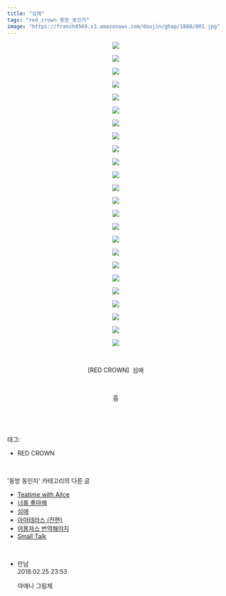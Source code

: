 ```yaml
---
title: "심애"
tags: "red_crown 동방_동인지"
image: "https://franch4569.s3.amazonaws.com/doujin/ghap/1888/001.jpg"
---
```

<div class="article">
<p style="text-align: center; clear: none; float: none;"><img src="{{ site.imgserver2 }}/ghap/1888/001.jpg"/></p>
<p style="text-align: center; clear: none; float: none;"><img src="{{ site.imgserver2 }}/ghap/1888/002.jpg"/></p>
<p style="text-align: center; clear: none; float: none;"><img src="{{ site.imgserver2 }}/ghap/1888/003.jpg"/></p>
<p style="text-align: center; clear: none; float: none;"><img src="{{ site.imgserver2 }}/ghap/1888/004.jpg"/></p>
<p style="text-align: center; clear: none; float: none;"><img src="{{ site.imgserver2 }}/ghap/1888/005.jpg"/></p>
<p style="text-align: center; clear: none; float: none;"><img src="{{ site.imgserver2 }}/ghap/1888/006.jpg"/></p>
<p style="text-align: center; clear: none; float: none;"><img src="{{ site.imgserver2 }}/ghap/1888/007.jpg"/></p>
<p style="text-align: center; clear: none; float: none;"><img src="{{ site.imgserver2 }}/ghap/1888/008.jpg"/></p>
<p style="text-align: center; clear: none; float: none;"><img src="{{ site.imgserver2 }}/ghap/1888/009.jpg"/></p>
<p style="text-align: center; clear: none; float: none;"><img src="{{ site.imgserver2 }}/ghap/1888/010.jpg"/></p>
<p style="text-align: center; clear: none; float: none;"><img src="{{ site.imgserver2 }}/ghap/1888/011.jpg"/></p>
<p style="text-align: center; clear: none; float: none;"><img src="{{ site.imgserver2 }}/ghap/1888/012.jpg"/></p>
<p style="text-align: center; clear: none; float: none;"><img src="{{ site.imgserver2 }}/ghap/1888/013.jpg"/></p>
<p style="text-align: center; clear: none; float: none;"><img src="{{ site.imgserver2 }}/ghap/1888/014.jpg"/></p>
<p style="text-align: center; clear: none; float: none;"><img src="{{ site.imgserver2 }}/ghap/1888/015.jpg"/></p>
<p style="text-align: center; clear: none; float: none;"><img src="{{ site.imgserver2 }}/ghap/1888/016.jpg"/></p>
<p style="text-align: center; clear: none; float: none;"><img src="{{ site.imgserver2 }}/ghap/1888/017.jpg"/></p>
<p style="text-align: center; clear: none; float: none;"><img src="{{ site.imgserver2 }}/ghap/1888/018.jpg"/></p>
<p style="text-align: center; clear: none; float: none;"><img src="{{ site.imgserver2 }}/ghap/1888/019.jpg"/></p>
<p style="text-align: center; clear: none; float: none;"><img src="{{ site.imgserver2 }}/ghap/1888/020.jpg"/></p>
<p style="text-align: center; clear: none; float: none;"><img src="{{ site.imgserver2 }}/ghap/1888/021.jpg"/></p>
<p style="text-align: center; clear: none; float: none;"><img src="{{ site.imgserver2 }}/ghap/1888/022.jpg"/></p>
<p style="text-align: center; clear: none; float: none;"><img src="{{ site.imgserver2 }}/ghap/1888/023.jpg"/></p>
<p style="text-align: center; clear: none; float: none;"><img src="{{ site.imgserver2 }}/ghap/1888/024.jpg"/></p>
<p style="text-align: center; clear: none; float: none;"><br/></p>
<p style="text-align: center; clear: none; float: none;">[RED CROWN]  심애</p>
<p style="text-align: center; clear: none; float: none;"><br/></p>
<p style="text-align: center; clear: none; float: none;">흠</p>
<p><br/></p>
</div><br/>
<div class="tagTrail">
<p>태그: </p>
<ul>
<li>RED CROWN</li>
</ul>
</div><br/>
<div class="another">
<p>'동방 동인지' 카테고리의 다른 글</p>
<ul>
<li><a href="/ghap_1890">Teatime with Ailce</a></li>
<li><a href="/ghap_1889">너를 좋아해</a></li>
<li><a href="/ghap_1888">심애</a></li>
<li><a href="/ghap_1887">아마테라스 (전편)</a></li>
<li><a href="/ghap_1886">어묭져스 번역해야지</a></li>
<li><a href="/ghap_1885">Small Talk</a></li>
</ul>
</div><br/>
<div class="cb_module cb_fluid">
<div class="cb_wrt cb_profile">
<div class="comment">
<ul>
<li class="cb_thumb_off" id="comment15206723">
<div class="cb_comment_area">
<div class="cb_info_area">
<div class="cb_section">
<span class="cb_nick_name">만남</span>
</div>
<div class="cb_section">
<span class="cb_date">2018.02.25 23:53 </span>
</div>
</div>
<div class="cb_dsc_comment">
<p class="cb_dsc">
											야애니 그림체
										</p>
</div>
</div></li>
</ul>
</div>
</div><!-- commentList close -->
</div><br/>
